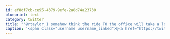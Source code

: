 ```yaml
---
id: ef8df7cb-ce95-4379-9efe-2a8d74a23730
blueprint: text
category: twitter
title: "'@rtaylor I somehow think the ride TO the office will take a lot less time than FROM the office. :) #gravityisabitch"
caption: '<span class="username username_linked">@<a href="https://twitter.com/rtaylor" title="Elon Musk">rtaylor</a></span> I somehow think the ride TO the office will take a lot less time than FROM the office. :) <span class="hashtag hashtag_local">#<a href="http://tweettemp.darylchymko.ca/?tag=gravityisabitch">gravityisabitch</a>'
---
```

